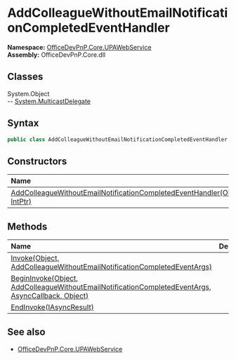 # AddColleagueWithoutEmailNotificationCompletedEventHandler
  

**Namespace:** [OfficeDevPnP.Core.UPAWebService](OfficeDevPnP.Core.UPAWebService.md)  
**Assembly:** OfficeDevPnP.Core.dll  
## Classes
System.Object  
-- [System.MulticastDelegate](System.MulticastDelegate.md)
## Syntax
```C#
public class AddColleagueWithoutEmailNotificationCompletedEventHandler: MulticastDelegate
```
## Constructors
|**Name**|**Description**|
|:-----|:-----|
| [AddColleagueWithoutEmailNotificationCompletedEventHandler(Object, IntPtr)](AddColleagueWithoutEmailNotificationCompletedEventHandlerconstructor1details.md) | 
## Methods
|**Name**|**Description**|
|:-----|:-----|
| [Invoke(Object, AddColleagueWithoutEmailNotificationCompletedEventArgs)](AddColleagueWithoutEmailNotificationCompletedEventHandlerInvokeObjectAddColleagueWithoutEmailNotificationCompletedEventArgs.md) | 
| [BeginInvoke(Object, AddColleagueWithoutEmailNotificationCompletedEventArgs, AsyncCallback, Object)](AddColleagueWithoutEmailNotificationCompletedEventHandlerBeginInvokeObjectAddColleagueWithoutEmailNotificationCompletedEventArgsAsyncCallbackObject.md) | 
| [EndInvoke(IAsyncResult)](AddColleagueWithoutEmailNotificationCompletedEventHandlerEndInvokeIAsyncResult.md) | 
## See also
- [OfficeDevPnP.Core.UPAWebService](OfficeDevPnP.Core.UPAWebService.md)
